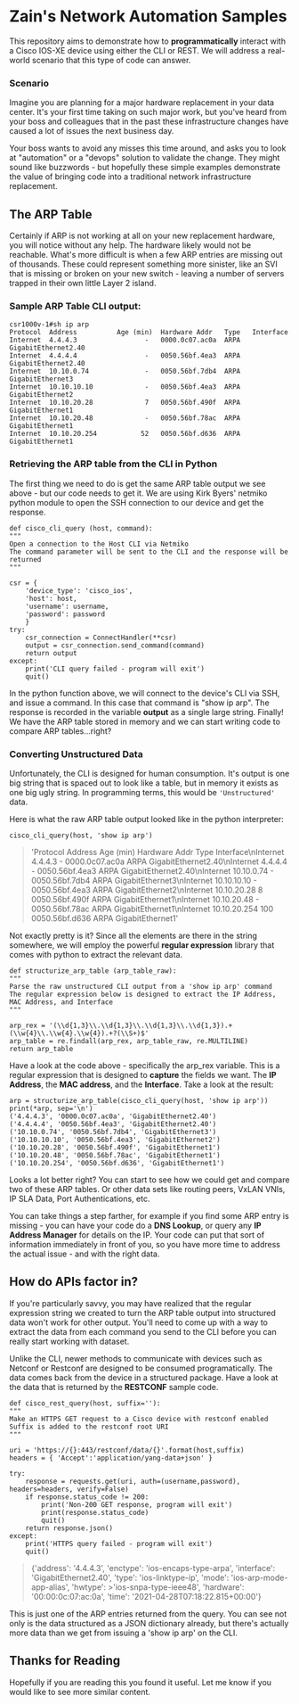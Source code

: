 # Zain's Network Automation Samples

This repository aims to demonstrate how to **programmatically** interact with a Cisco IOS-XE device using either the CLI or REST.  We will address a real-world scenario that this type of code can answer.

### Scenario
Imagine you are planning for a major hardware replacement in your data center. It's your first time taking on such major work, but you've heard from your boss and colleagues that in the past these infrastructure changes have caused a lot of issues the next business day. 

Your boss wants to avoid any misses this time around, and asks you to look at "automation" or a "devops" solution to validate the change. They might sound like buzzwords - but hopefully these simple examples demonstrate the value of bringing code into a traditional network infrastructure replacement.



## The ARP Table
Certainly if ARP is not working at all on your new replacement hardware, you will notice without any help. The hardware likely would not be reachable. What's more difficult is when a few ARP entries are missing out of thousands. These could represent something more sinister, like an SVI that is missing or broken on your new switch - leaving a number of servers trapped in their own little Layer 2 island. 

### Sample ARP Table CLI output:

	csr1000v-1#sh ip arp
	Protocol  Address          Age (min)  Hardware Addr   Type   Interface
	Internet  4.4.4.3                 -   0000.0c07.ac0a  ARPA   GigabitEthernet2.40
	Internet  4.4.4.4                 -   0050.56bf.4ea3  ARPA   GigabitEthernet2.40
	Internet  10.10.0.74              -   0050.56bf.7db4  ARPA   GigabitEthernet3
	Internet  10.10.10.10             -   0050.56bf.4ea3  ARPA   GigabitEthernet2
	Internet  10.10.20.28             7   0050.56bf.490f  ARPA   GigabitEthernet1
	Internet  10.10.20.48             -   0050.56bf.78ac  ARPA   GigabitEthernet1
	Internet  10.10.20.254           52   0050.56bf.d636  ARPA   GigabitEthernet1


### Retrieving the ARP table from the CLI in Python
The first thing we need to do is get the same ARP table output we see above - but our code needs to get it. We are using Kirk Byers' netmiko python module to open the SSH connection to our device and get the response. 

    def cisco_cli_query (host, command):
	"""
	Open a connection to the Host CLI via Netmiko
	The command parameter will be sent to the CLI and the response will be returned
	"""
	
	csr = {
		'device_type': 'cisco_ios',
		'host': host,
		'username': username,
		'password': password
		}
	try:
		csr_connection = ConnectHandler(**csr)
		output = csr_connection.send_command(command)
		return output
	except:
		print('CLI query failed - program will exit')
		quit()

In the python function above, we will connect to the device's CLI via SSH, and issue a command. In this case that command is "show ip arp". The response is recorded in the variable **output** as a single large string. Finally! We have the ARP table stored in memory and we can start writing code to compare ARP tables...right?

### Converting Unstructured Data
Unfortunately, the CLI is designed for human consumption. It's output is one big string that is spaced out to look like a table, but in memory it exists as one big ugly string. In programming terms, this would be `'Unstructured'` data. 

Here is what the raw ARP table output looked like in the python interpreter:

	cisco_cli_query(host, 'show ip arp')
> 'Protocol  Address          Age (min)  Hardware Addr   Type   Interface\nInternet  4.4.4.3                 -   0000.0c07.ac0a  ARPA   GigabitEthernet2.40\nInternet  4.4.4.4                 -   0050.56bf.4ea3  ARPA   GigabitEthernet2.40\nInternet  10.10.0.74              -   0050.56bf.7db4  ARPA   GigabitEthernet3\nInternet  10.10.10.10             -   0050.56bf.4ea3  ARPA   GigabitEthernet2\nInternet  10.10.20.28             8   0050.56bf.490f  ARPA   GigabitEthernet1\nInternet  10.10.20.48             -   0050.56bf.78ac  ARPA   GigabitEthernet1\nInternet  10.10.20.254          100   0050.56bf.d636  ARPA   GigabitEthernet1'

Not exactly pretty is it? Since all the elements are there in the string somewhere, we will employ the powerful **regular expression** library that comes with python to extract the relevant data.

    def structurize_arp_table (arp_table_raw):
	"""
	Parse the raw unstructured CLI output from a 'show ip arp' command
	The regular expression below is designed to extract the IP Address, MAC Address, and Interface	
	"""
	
	arp_rex = '(\\d{1,3}\\.\\d{1,3}\\.\\d{1,3}\\.\\d{1,3}).+(\\w{4}\\.\\w{4}.\\w{4}).+?(\\S+)$'
	arp_table = re.findall(arp_rex, arp_table_raw, re.MULTILINE)
	return arp_table
Have a look at the code above - specifically the arp_rex variable. This is a regular expression that is designed to **capture** the fields we want. The **IP Address**, the **MAC address**, and the **Interface**. Take a look at the result:

	arp = structurize_arp_table(cisco_cli_query(host, 'show ip arp'))
	print(*arp, sep='\n')
	('4.4.4.3', '0000.0c07.ac0a', 'GigabitEthernet2.40')
	('4.4.4.4', '0050.56bf.4ea3', 'GigabitEthernet2.40')
	('10.10.0.74', '0050.56bf.7db4', 'GigabitEthernet3')
	('10.10.10.10', '0050.56bf.4ea3', 'GigabitEthernet2')
	('10.10.20.28', '0050.56bf.490f', 'GigabitEthernet1')
	('10.10.20.48', '0050.56bf.78ac', 'GigabitEthernet1')
	('10.10.20.254', '0050.56bf.d636', 'GigabitEthernet1')

Looks a lot better right? You can start to see how we could get and compare two of these ARP tables. Or other data sets like routing peers, VxLAN VNIs, IP SLA Data, Port Authentications, etc.

You can take things a step farther, for example if you find some ARP entry is missing - you can have your code do a **DNS Lookup**, or query any **IP Address Manager** for details on the IP. Your code can put that sort of information immediately in front of you, so you have more time to address the actual issue - and with the right data. 


## How do APIs factor in?
If you're particularly savvy, you may have realized that the regular expression string we created to turn the ARP table output into structured data won't work for other output. You'll need to come up with a way to extract the data from each command you send to the CLI before you can really start working with dataset. 

Unlike the CLI, newer methods to communicate with devices such as Netconf or Restconf are designed to be consumed programatically. The data comes back from the device in a structured package. Have a  look at the data that is returned by the **RESTCONF** sample code.

    def cisco_rest_query(host, suffix=''):
	"""
	Make an HTTPS GET request to a Cisco device with restconf enabled
	Suffix is added to the restconf root URI
	"""
	
	uri = 'https://{}:443/restconf/data/{}'.format(host,suffix)
	headers = { 'Accept':'application/yang-data+json' }
	
	try:
		response = requests.get(uri, auth=(username,password), headers=headers, verify=False)
		if response.status_code != 200:
			print('Non-200 GET response, program will exit')
			print(response.status_code)
			quit()
		return response.json()
	except:
		print('HTTPS query failed - program will exit')
		quit()

	
>{'address': '4.4.4.3', 'enctype': 'ios-encaps-type-arpa', 'interface': 'GigabitEthernet2.40', 'type': 'ios-linktype-ip', 'mode': 'ios-arp-mode-app-alias', 'hwtype': >'ios-snpa-type-ieee48', 'hardware': '00:00:0c:07:ac:0a', 'time': '2021-04-28T07:18:22.815+00:00'}

This is just one of the ARP entries returned from the query. You can see not only is the data structured as a JSON dictionary already, but there's actually more data than we get from issuing a 'show ip arp' on the CLI.


## Thanks for Reading
Hopefully if you are reading this you found it useful. Let me know if you would like to see more similar content.
